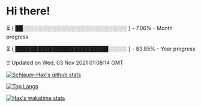# Hi there!

⏳ { ██░░░░░░░░░░░░░░░░░░░░░░░░░░░░ } - 7.06% - Month progress

⏳ { █████████████████████████░░░░░ } - 83.85% - Year progress

⏰ Updated on Wed, 03 Nov 2021 01:08:14 GMT


[![Schlauer-Hax's github stats](https://github-readme-stats.vercel.app/api?username=Schlauer-Hax&show_icons=true&theme=dark&count_private=true)](https://github.com/Schlauer-Hax)


[![Top Langs](https://github-readme-stats.vercel.app/api/top-langs/?username=Schlauer-Hax&layout=compact&theme=dark)](https://github.com/Schlauer-Hax?tab=repositories)


[![Hax's wakatime stats](https://github-readme-stats.vercel.app/api/wakatime?username=Hax&theme=dark)](https://wakatime.com/@Hax)

